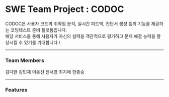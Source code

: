 # SWE Team Project : CODOC
CODOC은 사용자 코드의 취약점 분석, 실시간 피드백, 진단서 생성 등의 기능을 제공하는 코딩테스트 준비 플랫폼입니다.  
해당 서비스를 통해 사용자가 자신의 실력을 객관적으로 평가하고 문제 해결 능력을 향상시킬 수 있기를 기대합니다.\


---
### Team Members
김다한  김민재  이동신  진서영  최지애  한종승

---
### Features

